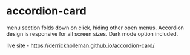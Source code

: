 # accordion-card

menu section folds down on click, hiding other open menus.  Accordion design is responsive for all screen sizes.  Dark mode option included.

live site - https://derrickholleman.github.io/accordion-card/
